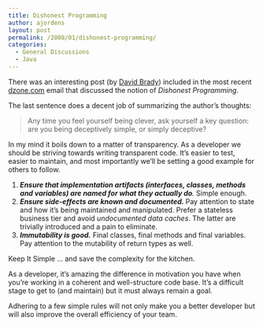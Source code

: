 ```yaml
---
title: Dishonest Programming
author: ajordens
layout: post
permalink: /2008/01/dishonest-programming/
categories:
  - General Discussions
  - Java
---
```

There was an interesting post (by [David Brady][1]) included in the most recent [dzone.com][2] email that discussed the notion of <span style="font-style: italic;">Dishonest Programming</span>.

The last sentence does a decent job of summarizing the author&#8217;s thoughts:

<p style="margin: 0.0px 0.0px 0.0px 0.0px; font: 12.0px Helvetica">
  <blockquote>
    <p>
      Any time you feel yourself being clever, ask yourself a key question: are you being deceptively simple, or simply deceptive?
    </p>
  </blockquote>
  
  <p>
    In my mind it boils down to a matter of transparency. As a developer we should be striving towards writing transparent code. It&#8217;s easier to test, easier to maintain, and most importantly we&#8217;ll be setting a good example for others to follow.
  </p>
  
  <ol>
    <li>
      <span style="font-style: italic;"><strong>Ensure that implementation artifacts (interfaces, classes, methods and variables) are named for what they actually do</strong>.</span> Simple enough.
    </li>
    <li>
      <strong><span style="font-style: italic;">Ensure side-effects are known and documented.</span> <span style="font-weight: normal;">Pay attention to state and how it&#8217;s being maintained and manipulated. Prefer a stateless business tier and avoid <span style="font-style: italic;">undocumented data caches</span>. The latter are trivially introduced and a pain to eliminate.</span></strong>
    </li>
    <li>
      <span style="font-style: italic; font-weight: bold;">Immutability is good.</span> Final classes, final methods and final variables. Pay attention to the mutability of return types as well.
    </li>
  </ol>
  
  <p>
    Keep It Simple &#8230; and save the complexity for the kitchen.
  </p>
  
  <p>
    As a developer, it&#8217;s amazing the difference in motivation you have when you&#8217;re working in a coherent and well-structure code base. It&#8217;s a difficult stage to get to (and maintain) but it must always remain a goal.
  </p>
  
  <p>
    Adhering to a few simple rules will not only make you a better developer but will also improve the overall efficiency of your team.
  </p>

 [1]: http://chalain.livejournal.com/
 [2]: http://www.dzone.com